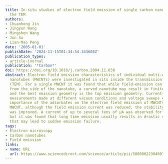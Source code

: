 ```yaml
---
title: In-situ studies of electron field emission of single carbon nanotubes inside
  the TEM
authors:
- Chuanhong Jin
- Jingyun Wang
- Mingshen Wang
- Jun Su
- Lian-Mao Peng
date: '2005-01-01'
publishDate: '2024-11-15T01:34:54.343608Z'
publication_types:
- article-journal
publication: '*Carbon*'
doi: https://doi.org/10.1016/j.carbon.2004.11.038
abstract: Electron field emission characteristics of individual multi-walled carbon
  nanotubes (MWCNTs) were investigated in situ inside the transmission electron microscope
  (TEM). For a single MWCNT it was found that while field-emission can hardly occur
  from the side of the nanotube, a curved nanotube may result in finite side emission
  and the best emission geometry is the top emission geometry. Current–voltage (I–V)
  measurements made at different vacuum conditions and voltage sweeps emphasize the
  importance of the adsorbates on the electron field emission of MWCNTs. For a contaminated
  MWCNT, although the field emission current was reduced, the stability of its emission
  was improved. A current of up to several tens of μA was observed for a single MWCNT,
  but it was found that long time emission usually results in drastic structure damage
  that may lead to sudden emission failure.
tags:
- Electron microscopy
- Carbon nanotubes
- Field emission
links:
- name: URL
  url: https://www.sciencedirect.com/science/article/pii/S0008622304007092
---
```

